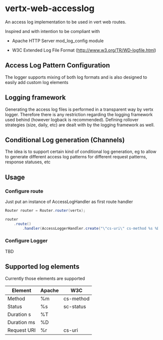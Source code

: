 # vertx-web-accesslog

An access log implementation to be used in vert web routes.

Inspired and with intention to be compliant with

* Apache HTTP Server mod_log_config module

* W3C Extended Log File Format (http://www.w3.org/TR/WD-logfile.html)

## Access Log Pattern Configuration

The logger supports mixing of both log formats and is also designed to easily add custom log elements

## Logging framework

Generating the access log files is performed in a transparent way by vertx logger. Therefore there is any restriction regarding the logging framework used behind (however logback is recommended). Defining rollover strategies (size, daily, etc) are dealt with by the logging framework as well.

## Conditional Log generation (Channels)

The idea is to support certain kind of conditional log generation, eg to allow to generate different access log patterns for different request patterns, response statuses, etc

## Usage

### Configure route

Just put an instance of AccessLogHandler as first route handler

```java
Router router = Router.router(vertx);

router
	.route()
		.handler(AccessLoggerHandler.create("\"cs-uri\" cs-method %s %D %T" ));
```

### Configure Logger

TBD

## Supported log elements

Currently those elements are supported

Element | Apache | W3C
----|------|----
Method | %m  | cs-method
Status | %s  | sc-status
Duration s | %T  | 
Duration ms | %D  | 
Request URI | %r  | cs-uri






